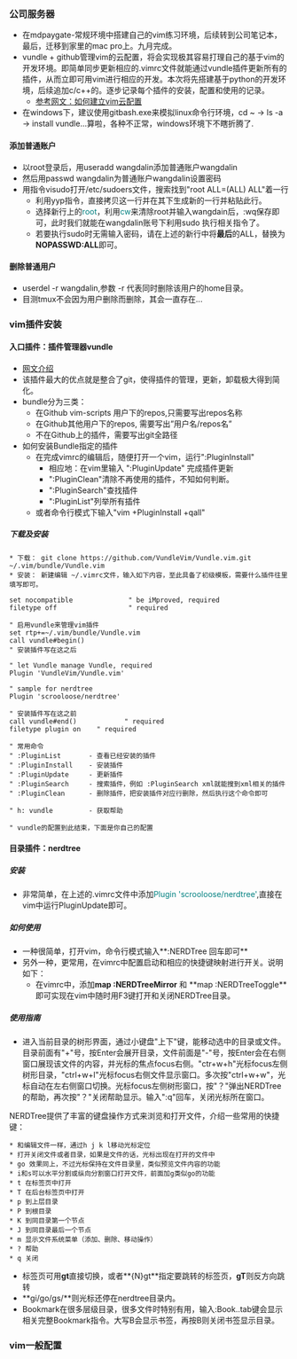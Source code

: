 ### 公司服务器
* 在mdpaygate-常规环境中搭建自己的vim练习环境，后续转到公司笔记本，最后，迁移到家里的mac pro上。九月完成。
* vundle + github管理vim的云配置，将会实现极其容易打理自己的基于vim的开发环境。即简单同步更新相应的.vimrc文件就能通过vundle插件更新所有的插件，从而立即可用vim进行相应的开发。本次将先搭建基于python的开发环境，后续追加c/c++的。逐步记录每个插件的安装，配置和使用的记录。
    * [参考网文：如何建立vim云配置](http://jintongyao.github.io/2014/how-to-use-vundle/)
* 在windows下，建议使用gitbash.exe来模拟linux命令行环境，cd ~ -> ls -a -> install vundle...算啦，各种不正常，windows环境下不瞎折腾了.
#### 添加普通账户
* 以root登录后，用useradd wangdalin添加普通账户wangdalin
* 然后用passwd wangdalin为普通账户wangdalin设置密码
* 用指令visudo打开/etc/sudoers文件，搜索找到"root ALL=(ALL) ALL"着一行
    * 利用yyp指令，直接拷贝这一行并在其下生成新的一行并粘贴此行。
    * 选择新行上的<font color=Teal>root</font>，利用<font color=Teal>cw</font>来清除root并输入wangdain后，:wq保存即可，此时我们就能在wangdalin账号下利用sudo 执行相关指令了。
    * 若要执行sudo时无需输入密码，请在上述的新行中将**最后**的ALL，替换为**NOPASSWD:ALL**即可。
#### 删除普通用户
* userdel -r wangdalin,参数 -r 代表同时删除该用户的home目录。
* 目测tmux不会因为用户删除而删除，其会一直存在...
### vim插件安装
#### 入口插件：插件管理器vundle
* [网文介绍](http://www.jianshu.com/p/8d416ac4ad11)
* 该插件最大的优点就是整合了git，使得插件的管理，更新，卸载极大得到简化。
* bundle分为三类：
    * 在Github vim-scripts 用户下的repos,只需要写出repos名称
    * 在Github其他用户下的repos, 需要写出”用户名/repos名”
    * 不在Github上的插件，需要写出git全路径
* 如何安装Bundle指定的插件
    * 在完成vimrc的编辑后，随便打开一个vim，运行":PluginInstall"
        * 相应地：在vim里输入 ":PluginUpdate" 完成插件更新
        * ":PluginClean"清除不再使用的插件，不知如何判断。
        * ":PluginSearch"查找插件
        * ":PluginList"列举所有插件
    * 或者命令行模式下输入"vim +PluginInstall +qall"
##### 下载及安装
    * 下载： git clone https://github.com/VundleVim/Vundle.vim.git ~/.vim/bundle/Vundle.vim
    * 安装： 新建编辑 ~/.vimrc文件，输入如下内容，至此具备了初级模板，需要什么插件往里填写即可。
```
set nocompatible              " be iMproved, required
filetype off                  " required

" 启用vundle来管理vim插件
set rtp+=~/.vim/bundle/Vundle.vim
call vundle#begin()
" 安装插件写在这之后

" let Vundle manage Vundle, required
Plugin 'VundleVim/Vundle.vim'

" sample for nerdtree
Plugin 'scrooloose/nerdtree'

" 安装插件写在这之前
call vundle#end()            " required
filetype plugin on    " required

" 常用命令
" :PluginList       - 查看已经安装的插件
" :PluginInstall    - 安装插件
" :PluginUpdate     - 更新插件
" :PluginSearch     - 搜索插件，例如 :PluginSearch xml就能搜到xml相关的插件
" :PluginClean      - 删除插件，把安装插件对应行删除，然后执行这个命令即可

" h: vundle         - 获取帮助

" vundle的配置到此结束，下面是你自己的配置

```
#### 目录插件：nerdtree
##### 安装
* 非常简单，在上述的.vimrc文件中添加<font color=Teal>Plugin 'scrooloose/nerdtree'</font>,直接在vim中运行PluginUpdate即可。
##### 如何使用
* 一种很简单，打开vim，命令行模式输入**:NERDTree 回车即可**
* 另外一种，更常用，在vimrc中配置启动和相应的快捷键映射进行开关。说明如下：
    * 在vimrc中，添加**map <F3> :NERDTreeMirror<CR>** 和 **map <F3> :NERDTreeToggle<CR>**即可实现在vim中随时用F3键打开和关闭NERDTree目录。
##### 使用指南
* 进入当前目录的树形界面，通过小键盘"上下"键，能移动选中的目录或文件。目录前面有"+"号，按Enter会展开目录，文件前面是"-"号，按Enter会在右侧窗口展现该文件的内容，并光标的焦点focus右侧。"ctr+w+h"光标focus左侧树形目录，"ctrl+w+l"光标focus右侧文件显示窗口。多次按"ctrl+w+w"，光标自动在左右侧窗口切换。光标focus左侧树形窗口，按"？"弹出NERDTree的帮助，再次按"？"关闭帮助显示。输入":q"回车，关闭光标所在窗口。

NERDTree提供了丰富的键盘操作方式来浏览和打开文件，介绍一些常用的快捷键：

    * 和编辑文件一样，通过h j k l移动光标定位
    * 打开关闭文件或者目录，如果是文件的话，光标出现在打开的文件中
    * go 效果同上，不过光标保持在文件目录里，类似预览文件内容的功能
    * i和s可以水平分割或纵向分割窗口打开文件，前面加g类似go的功能
    * t 在标签页中打开
    * T 在后台标签页中打开
    * p 到上层目录
    * P 到根目录
    * K 到同目录第一个节点
    * J 到同目录最后一个节点
    * m 显示文件系统菜单（添加、删除、移动操作）
    * ? 帮助
    * q 关闭

* 标签页可用**gt**直接切换，或者**{N}gt**指定要跳转的标签页，**gT**则反方向跳转
* **gi/go/gs/**则光标还停在nerdtree目录内。
* Bookmark在很多层级目录，很多文件时特别有用，输入:Book..tab键会显示相关完整Bookmark指令。大写B会显示书签，再按B则关闭书签显示目录。
### vim一般配置
